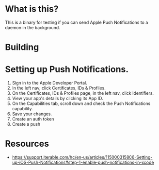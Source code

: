 # What is this?

This is a binary for testing if you can send Apple Push Notifications to a daemon in the background.

# Building



# Setting up Push Notifications.
  1. Sign in to the Apple Developer Portal.
  1. In the left nav, click Certificates, IDs & Profiles.
  1.  On the Certificates, IDs & Profiles page, in the left nav, click Identifiers.
  1. View your app's details by clicking its App ID.
  1. On the Capabilities tab, scroll down and check the Push Notifications capability.
  1.  Save your changes.
  1. Create an auth token
  1. Create a push

# Resources

* https://support.iterable.com/hc/en-us/articles/115000315806-Setting-up-iOS-Push-Notifications#step-1-enable-push-notifications-in-xcode
